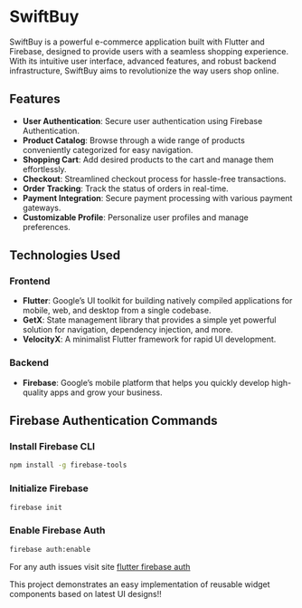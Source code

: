 # SwiftBuy 

SwiftBuy is a powerful e-commerce application built with Flutter and Firebase, designed to provide users with a seamless shopping experience. With its intuitive user interface, advanced features, and robust backend infrastructure, SwiftBuy aims to revolutionize the way users shop online.

## Features

- **User Authentication**: Secure user authentication using Firebase Authentication.
- **Product Catalog**: Browse through a wide range of products conveniently categorized for easy navigation.
- **Shopping Cart**: Add desired products to the cart and manage them effortlessly.
- **Checkout**: Streamlined checkout process for hassle-free transactions.
- **Order Tracking**: Track the status of orders in real-time.
- **Payment Integration**: Secure payment processing with various payment gateways.
- **Customizable Profile**: Personalize user profiles and manage preferences.

## Technologies Used

### Frontend
- **Flutter**: Google’s UI toolkit for building natively compiled applications for mobile, web, and desktop from a single codebase.
- **GetX**: State management library that provides a simple yet powerful solution for navigation, dependency injection, and more.
- **VelocityX**: A minimalist Flutter framework for rapid UI development.

### Backend
- **Firebase**: Google’s mobile platform that helps you quickly develop high-quality apps and grow your business.

## Firebase Authentication Commands

### Install Firebase CLI
```bash
npm install -g firebase-tools
```

### Initialize Firebase 
```bash
firebase init
```

### Enable Firebase Auth
```bash
firebase auth:enable
```
For any auth issues visit site [flutter firebase auth](https://firebase.google.com/docs/auth/flutter/start)

This project demonstrates an easy implementation of reusable widget components based on latest UI designs!!
